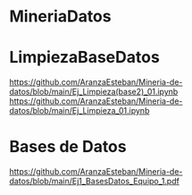 # MineriaDatos
# LimpiezaBaseDatos
https://github.com/AranzaEsteban/Mineria-de-datos/blob/main/Ej_Limpieza(base2)_01.ipynb
https://github.com/AranzaEsteban/Mineria-de-datos/blob/main/Ej_Limpieza_01.ipynb
# Bases de Datos
https://github.com/AranzaEsteban/Mineria-de-datos/blob/main/Ej1_BasesDatos_Equipo_1.pdf
